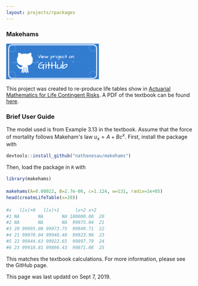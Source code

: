 ```yaml
---
layout: projects/rpackages
---
```


### Makehams

<a href="https://github.com/nathanesau/makehams"><img src="../../../assets/images/github-button-blue.png" width="250"/></a>

This project was created to re-produce life tables show in [Actuarial Mathematics for Life Contingent Risks](https://www.amazon.ca/Actuarial-Mathematics-Life-Contingent-Risks/dp/1107044073). A PDF of the textbook can be found [here](https://fac.ksu.edu.sa/sites/default/files/actuarial-mathematics-for-life-contingent-risks.pdf).

### Brief User Guide

The model used is from Example 3.13 in the textbook. Assume that the force of mortality follows Makeham's law $u_{x} = A + Bc^{x}$. First, install the package with 

```R
devtools::install_github("nathanesau/makehams")
```

Then, load the package in ``R`` with 

```R
library(makehams)

makehams(A=0.00022, B=2.7e-06, c=1.124, w=131, radix=1e+05)
head(createLifeTable(x=20))

#x   l[x]+0   l[x]+1      lx+2 x+2
#1 NA       NA       NA 100000.00  20
#2 NA       NA       NA  99975.04  21
#3 20 99995.08 99973.75  99949.71  22
#4 21 99970.04 99948.40  99923.98  23
#5 22 99944.63 99922.65  99897.79  24
#6 23 99918.81 99896.43  99871.08  25
```

This matches the textbook calculations. For more information, please see the GitHub page.

This page was last updatd on Sept 7, 2019.